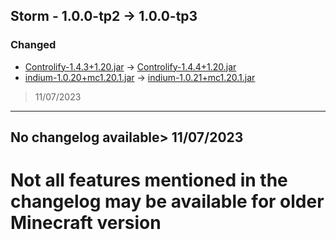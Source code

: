 ## Storm - 1.0.0-tp2 -> 1.0.0-tp3

### Changed

  * [Controlify-1.4.3+1.20.jar](https://modrinth.com/mod/controlify/version/uPbwSdJT) -> [Controlify-1.4.4+1.20.jar](https://modrinth.com/mod/controlify/version/aT4dMJAD)
  * [indium-1.0.20+mc1.20.1.jar](https://modrinth.com/mod/indium/version/9dgIzesu) -> [indium-1.0.21+mc1.20.1.jar](https://modrinth.com/mod/indium/version/yTh7W27h)

> 11/07/2023

---

No changelog available> 11/07/2023
---
# Not all features mentioned in the changelog may be available for older Minecraft version
